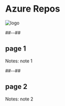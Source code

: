 <!-- .slide: class="transition bg-pink" -->
# Azure Repos
![logo](./assets/images/services/repos/logo.svg)

##--##

## page 1

Notes:
note 1

##--##

## page 2

Notes:
note 2
